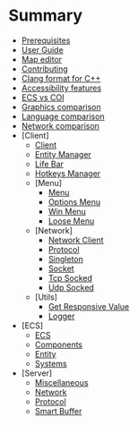 # Summary

- [Prerequisites](../../README.md)
- [User Guide](./UserGuide.md)
- [Map editor](../../map_editor/README.md)
- [Contributing](./contributing.md)
- [Clang format for C++](./clang-format.md)
- [Accessibility features](./accessibility.md)
- [ECS vs COI](./ecs-coi-comparison.md)
- [Graphics comparison](./graphics-comparison.md)
- [Language comparison](./language-comparison.md)
- [Network comparison](./network-comparison.md)
- [Client]
    - [Client](./client/client.md)
    - [Entity Manager](./client/entityManager.md)
    - [Life Bar](./client/health/lifeBar.md)
    - [Hotkeys Manager](./client/hotkey/HotkeysManager.md)
    - [Menu]
        - [Menu](./client/menu/menu.md)
        - [Options Menu](./client/menu/optionMenu.md)
        - [Win Menu](./client/menu/winMenu.md)
        - [Loose Menu](./client/menu/loseMenu.md)
    - [Network]
        - [Network Client](./client/network/networkClient.md)
        - [Protocol](./client/network/protocol.md)
        - [Singleton](./client/network/singleton.md)
        - [Socket](./client/network/socket.md)
        - [Tcp Socked](./client/network/tcpSocket.md)
        - [Udp Socked](./client/network/udpSocket.md)
    - [Utils]
        - [Get Responsive Value](./client/utils/getResponsiveValue.md)
        - [Logger](./client/utils/logger.md)
- [ECS]
    - [ECS](./ecs/ecs.md)
    - [Components](./ecs/components.md)
    - [Entity](./ecs/entity.md)
    - [Systems](./ecs/entity.md)
- [Server]
    - [Miscellaneous](./server/misc.md)
    - [Network](./server/network.md)
    - [Protocol](./server/protocol.md)
    - [Smart Buffer](./server/smartbuffer.md)
